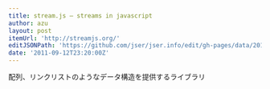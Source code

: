 ```yaml
---
title: stream.js — streams in javascript
author: azu
layout: post
itemUrl: 'http://streamjs.org/'
editJSONPath: 'https://github.com/jser/jser.info/edit/gh-pages/data/2011/09/index.json'
date: '2011-09-12T23:20:00Z'
---
```

配列、リンクリストのようなデータ構造を提供するライブラリ
